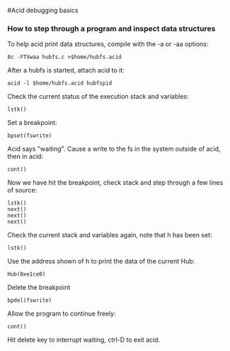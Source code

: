 #Acid debugging basics

### How to step through a program and inspect data structures

To help acid print data structures, compile with the -a or -aa options:

	8c -FTVwaa hubfs.c >$home/hubfs.acid

After a hubfs is started, attach acid to it:

	acid -l $home/hubfs.acid hubfspid

Check the current status of the execution stack and variables:

	lstk()

Set a breakpoint:

	bpset(fswrite)

Acid says "waiting". Cause a write to the fs in the system outside of acid, then in acid:

	cont()

Now we have hit the breakpoint, check stack and step through a few lines of source:
	
	lstk()
	next()
	next()
	next()

Check the current stack and variables again, note that h has been set:

	lstk()

Use the address shown of h to print the data of the current Hub:

	Hub(0xe1ce0)

Delete the breakpoint

	bpdel(fswrite)

Allow the program to continue freely:

	cont()

Hit delete key to interrupt waiting, ctrl-D to exit acid.
